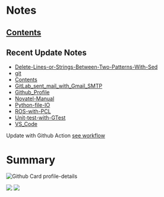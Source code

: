 <!--
**dino920135/dino920135** is a ✨ _special_ ✨ repository because its `README.md` (this file) appears on your GitHub profile.
-->
<!-- # About me -->
# Notes
## [Contents](https://dino920135.github.io/Notes/#/page/contents)
## Recent Update Notes
<!-- BLOG-POST-LIST:START -->
- [Delete-Lines-or-Strings-Between-Two-Patterns-With-Sed](https://dino920135.github.io/Notes//#/page/Delete-Lines-or-Strings-Between-Two-Patterns-With-Sed)
- [git](https://dino920135.github.io/Notes//#/page/git)
- [Contents](https://dino920135.github.io/Notes//#/page/Contents)
- [GitLab_sent_mail_with_Gmail_SMTP](https://dino920135.github.io/Notes//#/page/GitLab_sent_mail_with_Gmail_SMTP)
- [Github_Profile](https://dino920135.github.io/Notes//#/page/Github_Profile)
- [Novatel-Manual](https://dino920135.github.io/Notes//#/page/Novatel-Manual)
- [Python-file-IO](https://dino920135.github.io/Notes//#/page/Python-file-IO)
- [ROS-with-PCL](https://dino920135.github.io/Notes//#/page/ROS-with-PCL)
- [Unit-test-with-GTest](https://dino920135.github.io/Notes//#/page/Unit-test-with-GTest)
- [VS_Code](https://dino920135.github.io/Notes//#/page/VS_Code)
<!-- BLOG-POST-LIST:END -->

Update with Github Action [see workflow](https://github.com/dino920135/dino920135/tree/main/.github/workflows)

# Summary
![Github Card profile-details](http://github-profile-summary-cards.vercel.app/api/cards/profile-details?username=dino920135&theme=github_dark)

![](http://github-profile-summary-cards.vercel.app/api/cards/stats?username=dino920135&theme=github_dark) ![](http://github-profile-summary-cards.vercel.app/api/cards/most-commit-language?username=dino920135&theme=github_dark)
